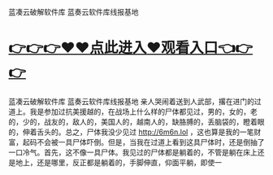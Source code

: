蓝凑云破解软件库 蓝奏云软件库线报基地

# <a href="https://github.com/bitezs/bite/issues/1">👉👉👉♥♥点此进入♥观看入口👈👉👉</a>

蓝凑云破解软件库 蓝奏云软件库线报基地
亲人哭闹着送到人武部，撂在进门的过道上。我是参加过抗美援越的，在战场上什么样的尸体都见过，男的，女的，老的，少的，战友的，敌人的，美国人的，越南人的，缺胳膊的，丢脑袋的，瞪着眼的，伸着舌头的。总之，尸体我没少见过
http://6m6n.lol
，这也算是我的一笔财富，起码不会被一具尸体吓倒。但是，当我在过道上看到这具尸体时，还是倒抽了一口冷气。首先，这不像一具尸体。我见过的尸体都是躺着的，不管是躺在床上还是地上，还是哪里，反正都是躺着的，手脚伸直，仰面平躺，即使一
